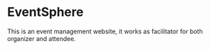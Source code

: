 # EventSphere
This is an event management website, it works as facilitator for both organizer and attendee.
